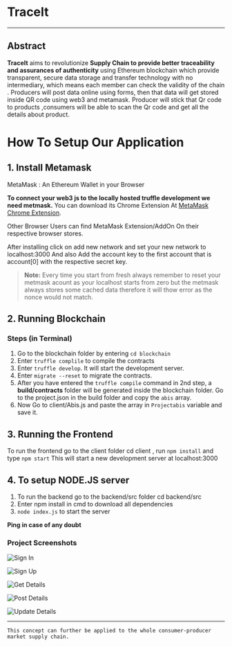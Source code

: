 # TraceIt

___

## Abstract
**TraceIt** aims to revolutionize **Supply Chain to provide better traceability and assurances of authenticity** using  Ethereum blockchain which provide transparent, secure data storage and transfer technology with no intermediary, which means each member can check the validity of the chain . Producers will post data online using forms, then that data will get stored inside QR code using web3 and metamask.  Producer will stick that Qr code to products ,consumers will be able to scan the Qr code and get all the details about product.


# How To Setup Our Application

## 1. Install Metamask

MetaMask
: An Ethereum Wallet in your Browser

**To connect your web3 js to the locally hosted truffle development we need metmask.**
You can download its Chrome Extension At [MetaMask Chrome Extension](https://chrome.google.com/webstore/detail/metamask/nkbihfbeogaeaoehlefnkodbefgpgknn?hl=en).

Other Browser Users can find MetaMask Extension/AddOn On their respective browser stores.

After installing click on add new network and set  your new network to localhost:3000
And also Add the account key to the first account that is account[0] with the respective secret key.

>**Note:** Every time you start from fresh always remember to reset your metmask acount as your localhost starts from zero but the metmask always stores some cached data therefore it will thow error as the nonce would not match.


## 2. Running Blockchain
### Steps (in Terminal)
1. Go to the blockchain folder by entering `cd blockchain`
2. Enter `truffle complile` to compile the contracts
3. Enter `truffle develop`. It will start the development server.
4. Enter `migrate --reset` to migrate the contracts.
5. After you have entered the `truffle compile` command in 2nd step, a **build/contracts** folder will be generated inside the blockchain folder. Go to the project.json in the build folder and copy the `abis` array.
6. Now Go to client/Abis.js and paste the array in `Projectabis` variable and save it.

## 3. Running the Frontend

To run the frontend go to the client folder cd client , run `npm install` and type `npm start`
This will start a new development server at localhost:3000

## 4. To setup NODE.JS server
1. To run the backend go to the backend/src folder cd backend/src
2. Enter npm install in cmd to download all dependencies
3. `node index.js` to start the server


**Ping in case of any doubt**

### Project Screenshots
![Sign In](https://challengepost-s3-challengepost.netdna-ssl.com/photos/production/software_photos/001/499/513/datas/gallery.jpg	)

![Sign Up](https://challengepost-s3-challengepost.netdna-ssl.com/photos/production/software_photos/001/499/504/datas/gallery.jpg)

![Get Details](https://challengepost-s3-challengepost.netdna-ssl.com/photos/production/software_photos/001/499/511/datas/gallery.jpg)

![Post Details](https://challengepost-s3-challengepost.netdna-ssl.com/photos/production/software_photos/001/499/510/datas/gallery.jpg)

![Update Details](https://challengepost-s3-challengepost.netdna-ssl.com/photos/production/software_photos/001/499/515/datas/gallery.jpg)


---

	This concept can further be applied to the whole consumer-producer market supply chain.

